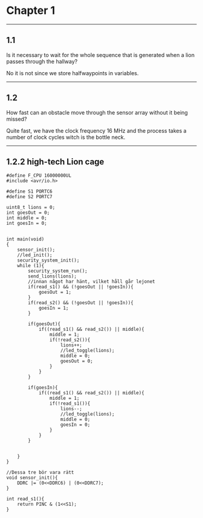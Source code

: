 # Chapter 1
________________________________________________________________________________________________________________________________________
## 1.1
Is it necessary to wait for the whole sequence that is generated when a lion passes through the
hallway?

  No it is not since we store halfwaypoints in variables.
________________________________________________________________________________________________________________________________________
## 1.2
How fast can an obstacle move through the sensor array without it being missed?

  Quite fast, we have the clock frequency 16 MHz and the process takes a number of clock cycles witch is the bottle neck.
________________________________________________________________________________________________________________________________________
## 1.2.2 high-tech Lion cage
```
#define F_CPU 16000000UL
#include <avr/io.h>

#define S1 PORTC6
#define S2 PORTC7

uint8_t lions = 0;
int goesOut = 0;
int middle = 0;
int goesIn = 0;


int main(void)
{
	sensor_init();
	//led_init();
	security_system_init();
	while (1){
		security_system_run();
		send_lions(lions);
		//innan något har hänt, vilket håll går lejonet
		if(read_s1() && (!goesOut || !goesIn)){
			goesOut = 1;
		}
		if(read_s2() && (!goesOut || !goesIn)){
			goesIn = 1;
		}
		
		if(goesOut){
			if((read_s1() && read_s2()) || middle){
				middle = 1;
				if(!read_s2()){
					lions++;
					//led_toggle(lions);
					middle = 0;
					goesOut = 0;
				}
			}
		}

		if(goesIn){
			if((read_s1() && read_s2()) || middle){
				middle = 1;
				if(!read_s1()){
					lions--;
					//led_toggle(lions);
					middle = 0;
					goesIn = 0;
				}
			}
		}
		
		
	}
}

//Dessa tre bör vara rätt
void sensor_init(){
	DDRC |= (0<<DDRC6) | (0<<DDRC7);
}

int read_s1(){
	return PINC & (1<<S1);
}
```
